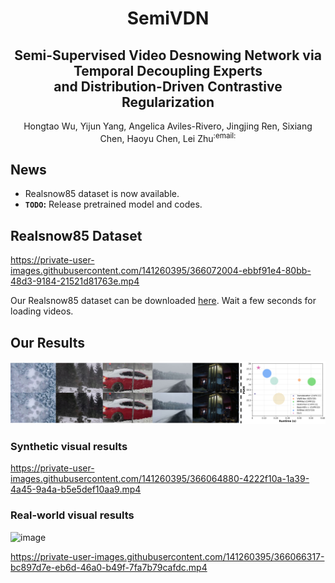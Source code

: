 <div align="center">
  <h1> SemiVDN  </h1>
  <h2>Semi-Supervised Video Desnowing Network via Temporal Decoupling Experts <br> and Distribution-Driven Contrastive Regularization</h2>
</div>

<p align="center">Hongtao Wu, Yijun Yang, Angelica Aviles-Rivero, Jingjing Ren, Sixiang Chen, Haoyu Chen, Lei Zhu<sup>:email:</sup></p>
<p align="center"> 
<!--    <a href="https://github.com/TonyHongtaoWu/SemiVDN">ArXivPreprint</a> -->
</p>




## News
- Realsnow85 dataset is now available.  
- **`TODO`:**  Release pretrained model and codes.


## Realsnow85 Dataset

https://private-user-images.githubusercontent.com/141260395/366072004-ebbf91e4-80bb-48d3-9184-21521d81763e.mp4

Our Realsnow85 dataset can be downloaded [here](https://hkustgz-my.sharepoint.com/:f:/g/personal/hwu375_connect_hkust-gz_edu_cn/Ek731E9RJJJDrqKwViTQV30BxusYOfqv__jxgIwjc4MdXA?e=7z4Unv). Wait a few seconds for loading videos.


## Our Results
<div align="center">
  <img src="./figures/Img1.png" >
</div>

### Synthetic visual results

https://private-user-images.githubusercontent.com/141260395/366064880-4222f10a-1a39-4a45-9a4a-b5e5def10aa9.mp4

### Real-world visual results

![image](https://github.com/TonyHongtaoWu/SemiVDN/blob/main/figures/Resultsfast.gif)

https://private-user-images.githubusercontent.com/141260395/366066317-bc897d7e-eb6d-46a0-b49f-7fa7b79cafdc.mp4

